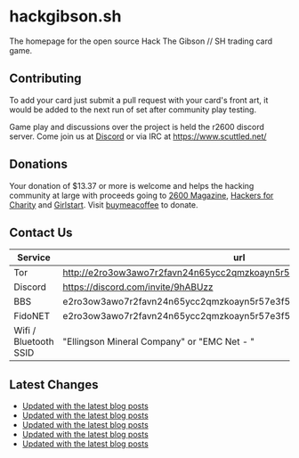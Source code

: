 # hackgibson.sh
The homepage for the open source Hack The Gibson // SH trading card game.


## Contributing

To add your card just submit a pull request with your card's front art, it would be added to the next run of set after community play testing.

Game play and discussions over the project is held the r2600 discord server. Come join us at [Discord](https://discord.com/invite/9hABUzz) or via IRC at https://www.scuttled.net/


## Donations

Your donation of $13.37 or more is welcome and helps the hacking community at large with proceeds going to [2600 Magazine](https://2600.com/), [Hackers for Charity](https://hackersforcharity.org) and [Girlstart](https://girlstart.org).  Visit [buymeacoffee](https://www.buymeacoffee.com/hackgibson.sh) to donate.


## Contact Us

Service | url
-|-
Tor | http://e2ro3ow3awo7r2favn24n65ycc2qmzkoayn5r57e3f56nvjwdcgg32ad.onion
Discord | https://discord.com/invite/9hABUzz
BBS | e2ro3ow3awo7r2favn24n65ycc2qmzkoayn5r57e3f56nvjwdcgg32ad.onion:23
FidoNET | e2ro3ow3awo7r2favn24n65ycc2qmzkoayn5r57e3f56nvjwdcgg32ad.onion:24554
Wifi / Bluetooth SSID | "Ellingson Mineral Company" or "EMC Net - <fidonet address>"

## Latest Changes
<!-- BLOG-POST-LIST:START -->
- [Updated with the latest blog posts](https://github.com/DFW2600/hackgibson.sh/commit/88833b38f368a99943853bc0e703a90eb81ccd67)
- [Updated with the latest blog posts](https://github.com/DFW2600/hackgibson.sh/commit/f30580cf976f01f9766fda7c516d931123da1cd5)
- [Updated with the latest blog posts](https://github.com/DFW2600/hackgibson.sh/commit/690b3f684af489dc45c81bf9df65de19fa66f441)
- [Updated with the latest blog posts](https://github.com/DFW2600/hackgibson.sh/commit/54286266922b4840bf2b1f3adaba1ac81bd8b59f)
- [Updated with the latest blog posts](https://github.com/DFW2600/hackgibson.sh/commit/d9a1b6afc4d898f7b13e51ab05a75fd3c086eef0)
<!-- BLOG-POST-LIST:END -->
